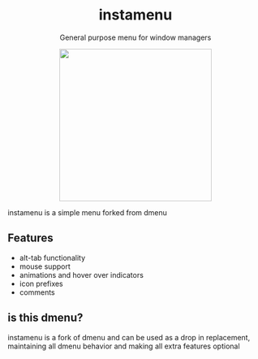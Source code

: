 <div align="center">
    <h1>instamenu</h1>
    <p>General purpose menu for window managers</p>
    <img width="300" height="300" src="https://raw.githubusercontent.com/media/TheCynicalTeam/instamenu/main/screenshots/2020-9-28.png">
</div>

instamenu is a simple menu forked from dmenu

## Features
- alt-tab functionality
- mouse support
- animations and hover over indicators
- icon prefixes
- comments


## is this dmenu?

instamenu is a fork of dmenu and can be used as a drop in replacement, maintaining all dmenu behavior and making all extra features optional

